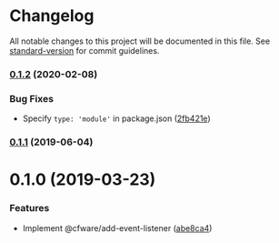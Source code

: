 # Changelog

All notable changes to this project will be documented in this file. See [standard-version](https://github.com/conventional-changelog/standard-version) for commit guidelines.

### [0.1.2](https://github.com/cfware/add-event-listener/compare/v0.1.1...v0.1.2) (2020-02-08)


### Bug Fixes

* Specify `type: 'module'` in package.json ([2fb421e](https://github.com/cfware/add-event-listener/commit/2fb421e47b9a88f5de8e2a8678bc0f2282d78044))

### [0.1.1](https://github.com/cfware/add-event-listener/compare/v0.1.0...v0.1.1) (2019-06-04)



# 0.1.0 (2019-03-23)


### Features

* Implement @cfware/add-event-listener ([abe8ca4](https://github.com/cfware/add-event-listener/commit/abe8ca4))

